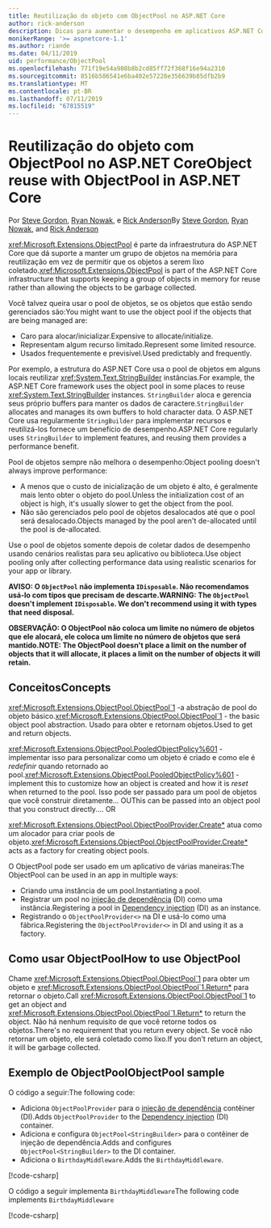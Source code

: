```yaml
---
title: Reutilização do objeto com ObjectPool no ASP.NET Core
author: rick-anderson
description: Dicas para aumentar o desempenho em aplicativos ASP.NET Core usando ObjectPool.
monikerRange: '>= aspnetcore-1.1'
ms.author: riande
ms.date: 04/11/2019
uid: performance/ObjectPool
ms.openlocfilehash: 771f19e54a908b8b2cd85ff72f368f16e94a2310
ms.sourcegitcommit: 8516b586541e6ba402e57228e356639b85dfb2b9
ms.translationtype: MT
ms.contentlocale: pt-BR
ms.lasthandoff: 07/11/2019
ms.locfileid: "67815519"
---
```

# <a name="object-reuse-with-objectpool-in-aspnet-core"></a><span data-ttu-id="90cef-103">Reutilização do objeto com ObjectPool no ASP.NET Core</span><span class="sxs-lookup"><span data-stu-id="90cef-103">Object reuse with ObjectPool in ASP.NET Core</span></span>

<span data-ttu-id="90cef-104">Por [Steve Gordon](https://twitter.com/stevejgordon), [Ryan Nowak](https://github.com/rynowak), e [Rick Anderson](https://twitter.com/RickAndMSFT)</span><span class="sxs-lookup"><span data-stu-id="90cef-104">By [Steve Gordon](https://twitter.com/stevejgordon), [Ryan Nowak](https://github.com/rynowak), and [Rick Anderson](https://twitter.com/RickAndMSFT)</span></span>

<span data-ttu-id="90cef-105"><xref:Microsoft.Extensions.ObjectPool> é parte da infraestrutura do ASP.NET Core que dá suporte a manter um grupo de objetos na memória para reutilização em vez de permitir que os objetos a serem lixo coletado.</span><span class="sxs-lookup"><span data-stu-id="90cef-105"><xref:Microsoft.Extensions.ObjectPool> is part of the ASP.NET Core infrastructure that supports keeping a group of objects in memory for reuse rather than allowing the objects to be garbage collected.</span></span>

<span data-ttu-id="90cef-106">Você talvez queira usar o pool de objetos, se os objetos que estão sendo gerenciados são:</span><span class="sxs-lookup"><span data-stu-id="90cef-106">You might want to use the object pool if the objects that are being managed are:</span></span>

- <span data-ttu-id="90cef-107">Caro para alocar/inicializar.</span><span class="sxs-lookup"><span data-stu-id="90cef-107">Expensive to allocate/initialize.</span></span>
- <span data-ttu-id="90cef-108">Representam algum recurso limitado.</span><span class="sxs-lookup"><span data-stu-id="90cef-108">Represent some limited resource.</span></span>
- <span data-ttu-id="90cef-109">Usados frequentemente e previsível.</span><span class="sxs-lookup"><span data-stu-id="90cef-109">Used predictably and frequently.</span></span>

<span data-ttu-id="90cef-110">Por exemplo, a estrutura do ASP.NET Core usa o pool de objetos em alguns locais reutilizar <xref:System.Text.StringBuilder> instâncias.</span><span class="sxs-lookup"><span data-stu-id="90cef-110">For example, the ASP.NET Core framework uses the object pool in some places to reuse <xref:System.Text.StringBuilder> instances.</span></span> <span data-ttu-id="90cef-111">`StringBuilder` aloca e gerencia seus próprio buffers para manter os dados de caractere.</span><span class="sxs-lookup"><span data-stu-id="90cef-111">`StringBuilder` allocates and manages its own buffers to hold character data.</span></span> <span data-ttu-id="90cef-112">O ASP.NET Core usa regularmente `StringBuilder` para implementar recursos e reutilizá-los fornece um benefício de desempenho.</span><span class="sxs-lookup"><span data-stu-id="90cef-112">ASP.NET Core regularly uses `StringBuilder` to implement features, and reusing them provides a performance benefit.</span></span>

<span data-ttu-id="90cef-113">Pool de objetos sempre não melhora o desempenho:</span><span class="sxs-lookup"><span data-stu-id="90cef-113">Object pooling doesn't always improve performance:</span></span>

- <span data-ttu-id="90cef-114">A menos que o custo de inicialização de um objeto é alto, é geralmente mais lento obter o objeto do pool.</span><span class="sxs-lookup"><span data-stu-id="90cef-114">Unless the initialization cost of an object is high, it's usually slower to get the object from the pool.</span></span>
- <span data-ttu-id="90cef-115">Não são gerenciados pelo pool de objetos desalocados até que o pool será desalocado.</span><span class="sxs-lookup"><span data-stu-id="90cef-115">Objects managed by the pool aren't de-allocated until the pool is de-allocated.</span></span>

<span data-ttu-id="90cef-116">Use o pool de objetos somente depois de coletar dados de desempenho usando cenários realistas para seu aplicativo ou biblioteca.</span><span class="sxs-lookup"><span data-stu-id="90cef-116">Use object pooling only after collecting performance data using realistic scenarios for your app or library.</span></span>

<span data-ttu-id="90cef-117">**AVISO: O `ObjectPool` não implementa `IDisposable`. Não recomendamos usá-lo com tipos que precisam de descarte.**</span><span class="sxs-lookup"><span data-stu-id="90cef-117">**WARNING: The `ObjectPool` doesn't implement `IDisposable`. We don't recommend using it with types that need disposal.**</span></span>

<span data-ttu-id="90cef-118">**OBSERVAÇÃO: O ObjectPool não coloca um limite no número de objetos que ele alocará, ele coloca um limite no número de objetos que será mantido.**</span><span class="sxs-lookup"><span data-stu-id="90cef-118">**NOTE: The ObjectPool doesn't place a limit on the number of objects that it will allocate, it places a limit on the number of objects it will retain.**</span></span>

## <a name="concepts"></a><span data-ttu-id="90cef-119">Conceitos</span><span class="sxs-lookup"><span data-stu-id="90cef-119">Concepts</span></span>

<span data-ttu-id="90cef-120"><xref:Microsoft.Extensions.ObjectPool.ObjectPool`1> -a abstração de pool do objeto básico.</span><span class="sxs-lookup"><span data-stu-id="90cef-120"><xref:Microsoft.Extensions.ObjectPool.ObjectPool`1> - the basic object pool abstraction.</span></span> <span data-ttu-id="90cef-121">Usado para obter e retornam objetos.</span><span class="sxs-lookup"><span data-stu-id="90cef-121">Used to get and return objects.</span></span>

<span data-ttu-id="90cef-122"><xref:Microsoft.Extensions.ObjectPool.PooledObjectPolicy%601> -implementar isso para personalizar como um objeto é criado e como ele é *redefinir* quando retornado ao pool.</span><span class="sxs-lookup"><span data-stu-id="90cef-122"><xref:Microsoft.Extensions.ObjectPool.PooledObjectPolicy%601> - implement this to customize how an object is created and how it is *reset* when returned to the pool.</span></span> <span data-ttu-id="90cef-123">Isso pode ser passado para um pool de objetos que você construir diretamente... OU</span><span class="sxs-lookup"><span data-stu-id="90cef-123">This can be passed into an object pool that you construct directly.... OR</span></span>

<span data-ttu-id="90cef-124"><xref:Microsoft.Extensions.ObjectPool.ObjectPoolProvider.Create*> atua como um alocador para criar pools de objeto.</span><span class="sxs-lookup"><span data-stu-id="90cef-124"><xref:Microsoft.Extensions.ObjectPool.ObjectPoolProvider.Create*> acts as a factory for creating object pools.</span></span>
<!-- REview, there is no ObjectPoolProvider<T> -->

<span data-ttu-id="90cef-125">O ObjectPool pode ser usado em um aplicativo de várias maneiras:</span><span class="sxs-lookup"><span data-stu-id="90cef-125">The ObjectPool can be used in an app in multiple ways:</span></span>

* <span data-ttu-id="90cef-126">Criando uma instância de um pool.</span><span class="sxs-lookup"><span data-stu-id="90cef-126">Instantiating a pool.</span></span>
* <span data-ttu-id="90cef-127">Registrar um pool no [injeção de dependência](xref:fundamentals/dependency-injection) (DI) como uma instância.</span><span class="sxs-lookup"><span data-stu-id="90cef-127">Registering a pool in [Dependency injection](xref:fundamentals/dependency-injection) (DI) as an instance.</span></span>
* <span data-ttu-id="90cef-128">Registrando o `ObjectPoolProvider<>` na DI e usá-lo como uma fábrica.</span><span class="sxs-lookup"><span data-stu-id="90cef-128">Registering the `ObjectPoolProvider<>` in DI and using it as a factory.</span></span>

## <a name="how-to-use-objectpool"></a><span data-ttu-id="90cef-129">Como usar ObjectPool</span><span class="sxs-lookup"><span data-stu-id="90cef-129">How to use ObjectPool</span></span>

<span data-ttu-id="90cef-130">Chame <xref:Microsoft.Extensions.ObjectPool.ObjectPool`1> para obter um objeto e <xref:Microsoft.Extensions.ObjectPool.ObjectPool`1.Return*> para retornar o objeto.</span><span class="sxs-lookup"><span data-stu-id="90cef-130">Call <xref:Microsoft.Extensions.ObjectPool.ObjectPool`1> to get an object and <xref:Microsoft.Extensions.ObjectPool.ObjectPool`1.Return*> to return the object.</span></span>  <span data-ttu-id="90cef-131">Não há nenhum requisito de que você retorne todos os objetos.</span><span class="sxs-lookup"><span data-stu-id="90cef-131">There's no requirement that you return every object.</span></span> <span data-ttu-id="90cef-132">Se você não retornar um objeto, ele será coletado como lixo.</span><span class="sxs-lookup"><span data-stu-id="90cef-132">If you don't return an object, it will be garbage collected.</span></span>

## <a name="objectpool-sample"></a><span data-ttu-id="90cef-133">Exemplo de ObjectPool</span><span class="sxs-lookup"><span data-stu-id="90cef-133">ObjectPool sample</span></span>

<span data-ttu-id="90cef-134">O código a seguir:</span><span class="sxs-lookup"><span data-stu-id="90cef-134">The following code:</span></span>

* <span data-ttu-id="90cef-135">Adiciona `ObjectPoolProvider` para o [injeção de dependência](xref:fundamentals/dependency-injection) contêiner (DI).</span><span class="sxs-lookup"><span data-stu-id="90cef-135">Adds `ObjectPoolProvider` to the [Dependency injection](xref:fundamentals/dependency-injection) (DI) container.</span></span>
* <span data-ttu-id="90cef-136">Adiciona e configura `ObjectPool<StringBuilder>` para o contêiner de injeção de dependência.</span><span class="sxs-lookup"><span data-stu-id="90cef-136">Adds and configures `ObjectPool<StringBuilder>` to the DI container.</span></span>
* <span data-ttu-id="90cef-137">Adiciona o `BirthdayMiddleware`.</span><span class="sxs-lookup"><span data-stu-id="90cef-137">Adds the `BirthdayMiddleware`.</span></span>

[!code-csharp[](ObjectPool/ObjectPoolSample/Startup.cs?name=snippet)]

<span data-ttu-id="90cef-138">O código a seguir implementa `BirthdayMiddleware`</span><span class="sxs-lookup"><span data-stu-id="90cef-138">The following code implements `BirthdayMiddleware`</span></span>

[!code-csharp[](ObjectPool/ObjectPoolSample/BirthdayMiddleware.cs?name=snippet)]

